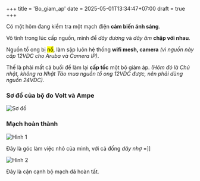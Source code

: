 +++
title = 'Bo_giam_ap'
date = 2025-05-01T13:34:47+07:00
draft = true
+++

Có một hôm đang kiểm tra một mạch điện **cảm biến ánh sáng**.

Vô tình trong lúc cấp nguồn, mình để *dây dương* và *dây âm* **chập với nhau**.

Nguồn tổ ong bị <mark>nổ</mark>, làm sập luôn hệ thống **wifi mesh, camera** *(vì nguồn này cấp 12VDC cho Aruba và Camera IP)*.

Thế là phải mất cả buổi để làm lại **cấp tốc** một bộ giảm áp. *(Hôm đó là Chủ nhật, không ra Nhật Tảo mua nguồn tổ ong 12VDC được, nên phải dùng nguồn 24VDC)*.

### Sơ đồ của bộ đo Volt và Ampe

![Sơ đồ](/image/Others/Bo_giam_ap/Hinh_0.webp)

### Mạch hoàn thành

![Hình 1](/image/Others/Bo_giam_ap/Hinh_1.jpg)

Đây là góc làm việc nhỏ của mình, với cả đống *dây nhợ* =]]

![Hình 2](/image/Others/Bo_giam_ap/Hinh_2.jpg)

Đây là cận cạnh bộ mạch đã hoàn tất.

